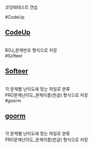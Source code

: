 코딩테테스트 연습

#CodeUp
<a href="https://www.codeup.kr"><h2>CodeUp</h2></a><br>
BOJ_문제번호 형식으로 저장<br>
#Softeer
<a href="https://softeer.ai/index"><h2>Softeer</h2></a><br>
각 문제별 난이도에 맞는 파일로 분류<br>
PRO문제난이도_문제이름(한글) 형식으로 저장<br>
#goorm
<a href="https://level.goorm.io/"><h2>goorm</h2></a><br>
각 문제별 난이도에 맞는 파일로 분류<br>
PRO문제난이도_문제이름(한글) 형식으로 저장 
